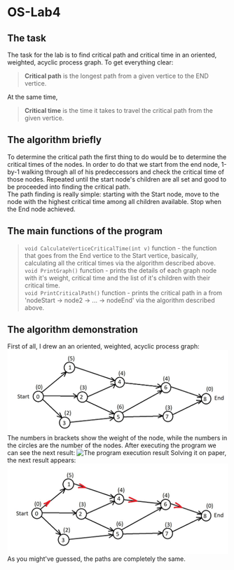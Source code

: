 # OS-Lab4
## The task
The task for the lab is to find critical path and critical time in an oriented, weighted, acyclic process graph.
To get everything clear:
> __Critical path__ is the longest path from a given vertice to the END vertice.   
     
At the same time,     
> __Critical time__ is the time it takes to travel the critical path from the given vertice.
## The algorithm briefly
To determine the critical path the first thing to do would be to determine the critical times of the nodes. In order to do that
we start from the end node, 1-by-1 walking through all of his predeccessors and check the critical time of those nodes. Repeated until the start node's children are all set and good to be proceeded into finding the critical path.   
The path finding is really simple: starting with the Start node, move to the node with the highest critical time among all children available. Stop when the End node achieved.
## The main functions of the program
> ```void CalculateVerticeCriticalTime(int v)``` function - the function that goes from the End vertice to the Start vertice, basically, calculating all the critical times via the algorithm described above.     
> ```void PrintGraph()``` function - prints the details of each graph node with it's weight, critical time and the list of it's children with their critical time.    
> ```void PrintCriticalPath()``` function - prints the critical path in a from 'nodeStart -> node2 -> ... -> nodeEnd' via the algorithm described above.
## The algorithm demonstration
First of all, I drew an an oriented, weighted, acyclic process graph:
![The unsolved version of the graph](/images/example_unsolved.jpg "The unsolved version of the graph")
The numbers in brackets show the weight of the node, while the numbers in the circles are the number of the nodes.
After executing the program we can see the next result:
![The program execution result](/images/example_result.jpg "The program execution result")
Solving it on paper, the next result appears:
![The resolved version of the graph](/images/example_resolved.jpg "The resolved version of the graph")
As you might've guessed, the paths are completely the same.
